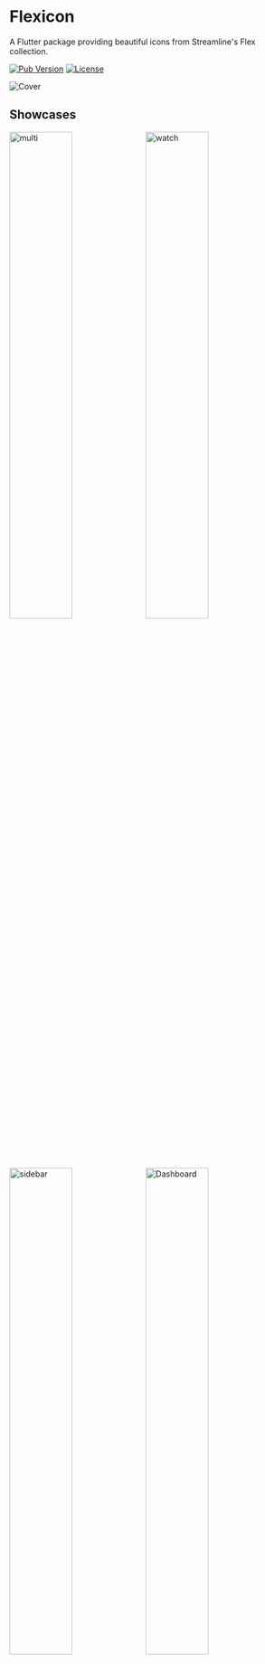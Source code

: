 # Flexicon

A Flutter package providing beautiful icons from Streamline's Flex collection.

[![Pub Version](https://img.shields.io/pub/v/flexicon)](https://pub.dev/packages/flexicon)
[![License](https://img.shields.io/github/license/xkaper001/flexicon)](https://github.com/xkaper001/flexicon/blob/main/LICENSE)

<img width="auto" height="auto" alt="Cover" src="https://github.com/user-attachments/assets/78b7fcc7-8aaa-48f6-a76f-90e4d5920cc6" />

## Showcases
<img width="47%" height="auto" alt="multi" src="https://github.com/user-attachments/assets/d059a4cf-f33f-41af-97ec-637b88a91fae" />
<img width="47%" height="auto" alt="watch" src="https://github.com/user-attachments/assets/e7ba60ca-e958-435e-af8c-0e6116b6890f" />
<img width="47%" height="auto" alt="sidebar" src="https://github.com/user-attachments/assets/7b9e4cf6-3326-4951-bb70-9ac239537708" />
<img width="47%" height="auto" alt="Dashboard" src="https://github.com/user-attachments/assets/61e86559-9714-40c3-be15-f4f08f59a41a" />



## About

Flexicon is a Flutter package that provides access to the Flex icon collection from [Streamline HQ](https://www.streamlinehq.com/icons/flex-line-free). This package includes a comprehensive set of high-quality, pixel-perfect icons designed for modern applications.

## Features

- 🎨 High-quality vector icons from Streamline's Flex collection
- 📱 Optimized for Flutter applications
- 🚀 Easy to use with familiar Flutter IconData format
- 📦 Lightweight package with custom font integration
- 🎯 Pixel-perfect icons for crisp display at any size

## Installation

Add `flexicon` to your `pubspec.yaml` file:

```yaml
dependencies:
  flexicon: ^0.1.0
```

Then run:

```bash
flutter pub get
```

## Usage

Import the package in your Dart file:

```dart
import 'package:flexicon/flexicon.dart';
```

Use the icons just like any other Flutter icons:

```dart
Icon(
  FlexIcon.remix.heart,
  size: 24.0,
  color: Colors.red,
)
```

## Available Icons

The package includes a comprehensive collection of icons covering various categories:

- **Business & Office**: `workspaceDesk`, `officeBuilding1`, `groupMeetingApproval`
- **Education**: `school`, `graduationCap`, `bookReading`, `dictionaryLanguageBook`
- **Technology**: `scanner`, `faceScan1`, `voiceScan2`, `fingerprint1`
- **UI Elements**: `heart`, `star`, `bookmark`, `tag`, `shield1`
- **Actions**: `download`, `upload`, `copy`, `delete`, `edit`
- **Navigation**: `home2`, `login1`, `logout1`, `arrowCursor*`
- **Media**: `brightness`, `colorPicker`, `magicWand`, `paintbrush`

And many more! Check the [full icon list](https://www.streamlinehq.com/icons/flex-line-free) for all available icons.



## Contributing

Contributions are welcome! Please feel free to submit a Pull Request. For major changes, please open an issue first to discuss what you would like to change.

## License

This project is licensed under the MIT License - see the [LICENSE](LICENSE) file for details.

## Credits

Icons are from [Streamline HQ's Flex collection](https://www.streamlinehq.com/icons/flex-line-free). Please ensure you have the appropriate license from Streamline HQ for commercial use.

## Support

If you encounter any issues or have questions, please file an issue on the [GitHub repository](https://github.com/xkaper001/flexicon/issues).

---

Made with ❤️ for the Flutter community
